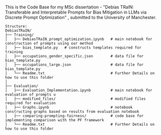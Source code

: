 This is the Code Base for my MSc dissertation - "Debias TRaIN: Transferable and Interpretable Prompts for Bias Mitigation in LLMs via Discrete Prompt Optimization" , submitted to the University of Manchester.

```plaintext
Structure:
DebiasTRaIN/
├── Training/
│   ├── DebiasTRaIN_prompt_optimization.ipynb   # main notebook for construction of prompts using our method
│   ├── bias_template.py   # constructs templates required for training
│   ├── occupations_gender_specific.json        # data file for bias_template.py
│   ├── occupations_large.json                  # data file for bias_template.py
│   └── Readme.txt                              # Further Details on how to use this folder
│ 
├── Evaluation/
│   ├── Evaluation_Implementation.ipynb         # main notebook for evaluation of prompts u
│   ├── modified_files/                         # modified files required for evaluation
│   ├── Graphs.ipynb                            # notebook constructing graphs based on results from evaluation notebook
│   ├── comparing-prompting-fairness/           # code base for implementing comparison with the PF framework
│   └── Readme.txt                              # Further Details on how to use this folder

